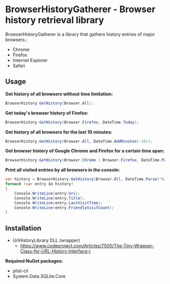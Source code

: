 # BrowserHistoryGatherer - Browser history retrieval library
BrowserHistoryGatherer is a library that gathers history entries of major browsers.:
- Chrome
- Firefox
- Internet Explorer
- Safari

## Usage
**Get history of all browsers without time limitation:**
```cs
BrowserHistory.GetHistory(Browser.All);
```
**Get today's browser history of Firefox:**
```cs
BrowserHistory.GetHistory(Browser.Firefox, DateTime.Today);
```
**Get history of all browsers for the last 10 minutes:**
```cs
BrowserHistory.GetHistory(Browser.All, DateTime.AddMinutes(-10));
```
**Get browser history of Google Chrome and Firefox for a certain time span:**
```cs
BrowserHistory.GetHistory(Browser.Chrome | Browser.Firefox, DateTime.Parse("4/2/2018"), DateTime.Parse("4/4/2018"));
```
**Print all visited entries by all browsers in the console:**
```cs
var history = BrowserHistory.GetHistory(Browser.All, DateTime.Parse("4/2/2018"), DateTime.Parse("4/4/2018"));
foreach (var entry in history)
{
    Console.WriteLine(entry.Uri);
    Console.WriteLine(entry.Title);
    Console.WriteLine(entry.LastVisitTime);
    Console.WriteLine(entry.FriendlyVisitCount);
}
```

## Installation
- UrlHistoryLibrary DLL (wrapper)
	- https://www.codeproject.com/Articles/7500/The-Tiny-Wrapper-Class-for-URL-History-Interface-i

**Required NuGet packages:**
- plist-cil
- System.Data.SQLite.Core
